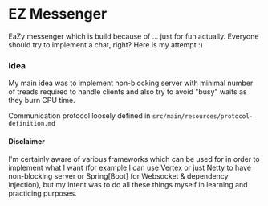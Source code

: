 # EZ Messenger
EaZy messenger which is build because of ... just for fun actually. Everyone should try to implement a chat, right? Here is my attempt :)

### Idea
My main idea was to implement non-blocking server with minimal number of treads required to handle clients and also try to avoid "busy" waits as they burn CPU time.

Communication protocol loosely defined in `src/main/resources/protocol-definition.md`

#### Disclaimer
I'm certainly aware of various frameworks which can be used for in order to implement what I want (for example I can use Vertex or just Netty to have non-blocking server or Spring[Boot] for Websocket & dependency injection), but my intent was to do all these things myself in learning and practicing purposes.  
